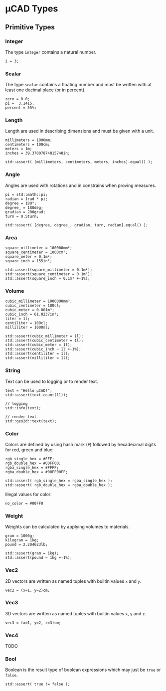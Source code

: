 # µCAD Types

## Primitive Types

### Integer

The type `integer` contains a natural number.

```µCAD,primitive.integer
i = 3;
```

### Scalar

The type `scalar` contains a floating number and must be written with at least one decimal place (or in percent).

```µCAD,primitive.scalar
zero = 0.0;
pi =  3.1415;
percent = 55%;
```

### Length

Length are used in describing dimensions and must be given with a unit.

```µCAD,primitive.length
millimeters = 1000mm;
centimeters = 100cm;
meters = 1m;
inches = 39.37007874015748in;

std::assert( [millimeters, centimeters, meters, inches].equal() );
```

### Angle

Angles are used with rotations and in constrains when proving measures.

```µCAD,primitive.angle
pi = std::math::pi;
radian = 1rad * pi;
degree = 180°;
degree_ = 180deg;
gradian = 200grad;
turn = 0.5turn;

std::assert( [degree, degree_, gradian, turn, radian].equal() );
```

### Area

```µCAD,primitive.area#todo
square_millimeter = 100000mm²;
square_centimeter = 1000cm²;
square_meter = 0.1m²;
square_inch = 155in²;

std::assert(square_millimeter = 0.1m²);
std::assert(square_centimeter = 0.1m²);
std::assert(square_inch ~ 0.1m² +-1%);
```

### Volume

```µCAD,primitive.volume#todo
cubic_millimeter = 1000000mm³;
cubic_centimeter = 100cl;
cubic_meter = 0.001m³;
cubic_inch = 61.0237in³;
liter = 1l;
centiliter = 100cl;
milliliter = 1000ml;

std::assert(cubic_millimeter = 1l);
std::assert(cubic_centimeter = 1l);
std::assert(cubic_meter = 1l);
std::assert(cubic_inch ~ 1l +-1%);
std::assert(centiliter = 1l);
std::assert(milliliter = 1l);
```

### String

Text can be used to logging or to render text.

```µCAD,primitive.string#todo
text = "Hello µCAD!";
std::assert(text.count(11));

// logging
std::info(text);

// render text
std::geo2d::text(text);
```

### Color

Colors are defined by using hash mark (`#`) followed by hexadecimal digits for red, green and blue:

```µCAD,primitive.color#todo
rgb_single_hex = #FFF;
rgb_double_hex = #00FF00;
rgba_single_hex = #FFFF;
rgba_double_hex = #00FF00FF;

std::assert( rgb_single_hex = rgba_single_hex );
std::assert( rgb_double_hex = rgba_double_hex );
```

Illegal values for color:

```µCAD,primitive.no_color#fail
no_color = #00FF0
```

### Weight

Weights can be calculated by applying volumes to materials.

```µCAD,primitive.weight#todo
gram = 1000g;
kilogram = 1kg;
pound = 2.204623lb;

std::assert(gram = 1kg);
std::assert(pound ~ 1kg +-1%);
```

### Vec2

2D vectors are written as named tuples with builtin values `x` and `y`.

```µCAD,primitive.vec2
vec2 = (x=1, y=2)cm;
```

### Vec3

3D vectors are written as named tuples with builtin values `x`, `y` and `z`.

```µCAD,primitive.vec3
vec3 = (x=1, y=2, z=3)cm;
```

### Vec4

TODO

### Bool

Boolean is the result type of boolean expressions which may just be `true` or `false`.

```µCAD,primitive.bool
std::assert( true != false );
```
